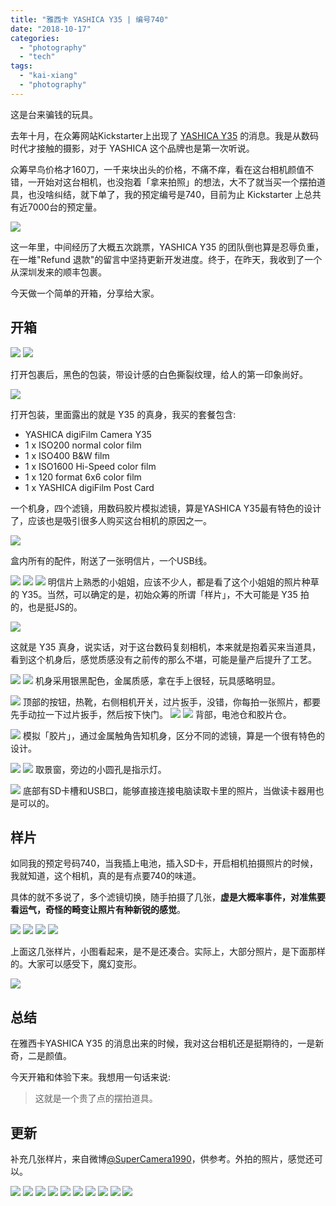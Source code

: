 ```yaml
---
title: "雅西卡 YASHICA Y35 | 编号740"
date: "2018-10-17"
categories: 
  - "photography"
  - "tech"
tags: 
  - "kai-xiang"
  - "photography"
---
```


这是台来骗钱的玩具。

去年十月，在众筹网站Kickstarter上出现了 [YASHICA Y35](https://www.kickstarter.com/projects/1940283777/expect-the-unexpected-digifilmtm-camera-by-yashica?ref=user_menu) 的消息。我是从数码时代才接触的摄影，对于 YASHICA 这个品牌也是第一次听说。

众筹早鸟价格才160刀，一千来块出头的价格，不痛不痒，看在这台相机颜值不错，一开始对这台相机，也没抱着「拿来拍照」的想法，大不了就当买一个摆拍道具，也没啥纠结，就下单了，我的预定编号是740，目前为止 Kickstarter 上总共有近7000台的预定量。

![](https://static.is26.com/blog/2018/10/YASHICA/y-0.jpg)

这一年里，中间经历了大概五次跳票，YASHICA Y35 的团队倒也算是忍辱负重，在一堆"Refund 退款"的留言中坚持更新开发进度。终于，在昨天，我收到了一个从深圳发来的顺丰包裹。

今天做一个简单的开箱，分享给大家。

## 开箱

![](https://static.is26.com/blog/2018/10/YASHICA/Y-3.jpg) ![](https://static.is26.com/blog/2018/10/YASHICA/Y-4.jpg)

打开包裹后，黑色的包装，带设计感的白色撕裂纹理，给人的第一印象尚好。

![](https://static.is26.com/blog/2018/10/YASHICA/Y-6.jpg)

打开包装，里面露出的就是 Y35 的真身，我买的套餐包含:

- YASHICA digiFilm Camera Y35
- 1 x ISO200 normal color film
- 1 x ISO400 B&W film
- 1 x ISO1600 Hi-Speed color film
- 1 x 120 format 6x6 color film
- 1 x YASHICA digiFilm Post Card

一个机身，四个滤镜，用数码胶片模拟滤镜，算是YASHICA Y35最有特色的设计了，应该也是吸引很多人购买这台相机的原因之一。

![](https://static.is26.com/blog/2018/10/YASHICA/Y-7.jpg)

盒内所有的配件，附送了一张明信片，一个USB线。

![](https://static.is26.com/blog/2018/10/YASHICA/y-1.jpg) ![](https://static.is26.com/blog/2018/10/YASHICA/y-2.jpg) ![](https://static.is26.com/blog/2018/10/YASHICA/y-3.jpg) 明信片上熟悉的小姐姐，应该不少人，都是看了这个小姐姐的照片种草的 Y35。当然，可以确定的是，初始众筹的所谓「样片」，不大可能是 Y35 拍的，也是挺JS的。

![](https://static.is26.com/blog/2018/10/YASHICA/Y-1.jpg)

这就是 Y35 真身，说实话，对于这台数码复刻相机，本来就是抱着买来当道具，看到这个机身后，感觉质感没有之前传的那么不堪，可能是量产后提升了工艺。

![](https://static.is26.com/blog/2018/10/YASHICA/Y-8.jpg) ![](https://static.is26.com/blog/2018/10/YASHICA/Y-9.jpg) 机身采用银黑配色，金属质感，拿在手上很轻，玩具感略明显。

![](https://static.is26.com/blog/2018/10/YASHICA/Y-10.jpg) 顶部的按钮，热靴，右侧相机开关，过片扳手，没错，你每拍一张照片，都要先手动拉一下过片扳手，然后按下快门。 ![](https://static.is26.com/blog/2018/10/YASHICA/Y-15.jpg) ![](https://static.is26.com/blog/2018/10/YASHICA/Y-14.jpg) 背部，电池仓和胶片仓。

![](https://static.is26.com/blog/2018/10/YASHICA/Y-13.jpg) 模拟「胶片」，通过金属触角告知机身，区分不同的滤镜，算是一个很有特色的设计。

![](https://static.is26.com/blog/2018/10/YASHICA/Y-16.jpg) ![](https://static.is26.com/blog/2018/10/YASHICA/Y-18.jpg) 取景窗，旁边的小圆孔是指示灯。

![](https://static.is26.com/blog/2018/10/YASHICA/Y-17.jpg) 底部有SD卡槽和USB口，能够直接连接电脑读取卡里的照片，当做读卡器用也是可以的。

## 样片

如同我的预定号码740，当我插上电池，插入SD卡，开启相机拍摄照片的时候，我就知道，这个相机，真的是有点要740的味道。

具体的就不多说了，多个滤镜切换，随手拍摄了几张，**虚是大概率事件，对准焦要看运气，奇怪的畸变让照片有种新锐的感觉**。

![](https://static.is26.com/blog/2018/10/YASHICA/s-1.JPG) ![](https://static.is26.com/blog/2018/10/YASHICA/s-2.JPG) ![](https://static.is26.com/blog/2018/10/YASHICA/s-3.JPG) ![](https://static.is26.com/blog/2018/10/YASHICA/s-4.JPG)

上面这几张样片，小图看起来，是不是还凑合。实际上，大部分照片，是下面那样的。大家可以感受下，魔幻变形。

![](https://static.is26.com/blog/2018/10/YASHICA/preview.jpg)

## 总结

在雅西卡YASHICA Y35 的消息出来的时候，我对这台相机还是挺期待的，一是新奇，二是颜值。

今天开箱和体验下来。我想用一句话来说:

> 这就是一个贵了点的摆拍道具。

## 更新

补充几张样片，来自微博[@SuperCamera1990](https://weibo.com/u/1849350304?from=feed&loc=at&nick=SuperCamera1990&is_hot=1)，供参考。外拍的照片，感觉还可以。

![](https://static.is26.com/blog/2018/10/YASHICA/yp-1.jpg) ![](https://static.is26.com/blog/2018/10/YASHICA/yp-2.jpg) ![](https://static.is26.com/blog/2018/10/YASHICA/yp-3.jpg) ![](https://static.is26.com/blog/2018/10/YASHICA/yp-4.jpg) ![](https://static.is26.com/blog/2018/10/YASHICA/yp-5.jpg) ![](https://static.is26.com/blog/2018/10/YASHICA/yp-6.jpg) ![](https://static.is26.com/blog/2018/10/YASHICA/yp-7.jpg) ![](https://static.is26.com/blog/2018/10/YASHICA/yp-8.jpg) ![](https://static.is26.com/blog/2018/10/YASHICA/yp-9.jpg) ![](https://static.is26.com/blog/2018/10/YASHICA/yp-10.jpg)
